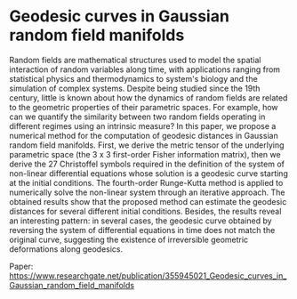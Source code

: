 # Geodesic curves in Gaussian random field manifolds

Random fields are mathematical structures used to model the spatial interaction of random variables along time, with applications ranging  from statistical physics and thermodynamics to system's biology and the simulation of complex systems. Despite being studied since the 19th century, little is known about how the dynamics of random fields are related to the geometric properties of their parametric spaces. For example, how can we quantify the similarity between two random fields operating in different regimes using an intrinsic measure? In this paper, we propose a numerical method for the computation of geodesic distances in Gaussian random field manifolds. First, we derive the metric tensor of the underlying parametric space (the 3 x 3 first-order Fisher information matrix), then we derive the 27 Christoffel symbols required in the definition of the system of non-linear differential equations whose solution is a geodesic curve starting at the initial conditions. The fourth-order Runge-Kutta method is applied to numerically solve the non-linear system through an iterative approach. The obtained results show that the proposed method can estimate the geodesic distances for several different initial conditions. Besides, the results reveal an interesting pattern: in several cases, the geodesic curve obtained by reversing the system of differential equations in time does not match the original curve, suggesting the existence of irreversible geometric deformations along geodesics.

Paper: https://www.researchgate.net/publication/355945021_Geodesic_curves_in_Gaussian_random_field_manifolds
